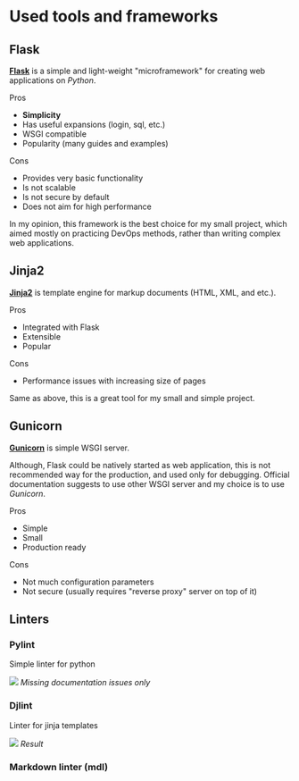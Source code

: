 
# Used tools and frameworks

## Flask

[**Flask**](https://flask.palletsprojects.com/en/2.2.x/) is a simple and
light-weight "microframework" for
creating web applications on _Python_.

Pros

- **Simplicity**
- Has useful expansions (login, sql, etc.)
- WSGI compatible
- Popularity (many guides and examples)

Cons

- Provides very basic functionality
- Is not scalable
- Is not secure by default
- Does not aim for high performance

In my opinion, this framework is the best choice for my small project, which aimed
mostly on practicing DevOps methods, rather than writing complex web applications.

## Jinja2

[**Jinja2**](https://jinja.palletsprojects.com/en/3.1.x/)
is template engine for markup documents (HTML, XML, and etc.).

Pros

- Integrated with Flask
- Extensible
- Popular

Cons

- Performance issues with increasing size of pages

Same as above, this is a great tool for my small and simple project.

## Gunicorn

**[Gunicorn](https://gunicorn.org/#quickstart)** is simple WSGI server.

Although, Flask could be natively started as web application, this is not
recommended way for the production, and used only for debugging.
Official documentation suggests to use other WSGI server
and my choice is to use _Gunicorn_.

Pros

- Simple
- Small
- Production ready

Cons

- Not much configuration parameters
- Not secure (usually requires "reverse proxy" server on top of it)

## Linters

### Pylint

Simple linter for python

![](https://i.imgur.com/HIosGtc.png)
_Missing documentation issues only_

### Djlint

Linter for jinja templates

![](https://i.imgur.com/WR8xYFN.png)
_Result_

### Markdown linter (mdl)

